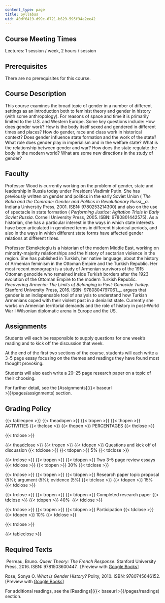 ```yaml
---
content_type: page
title: Syllabus
uid: 40df6419-d99c-6721-b629-595f34a2ee42
---
```


Course Meeting Times
--------------------

Lectures: 1 session / week, 2 hours / session

Prerequisites
-------------

There are no prerequisites for this course.

Course Description
------------------

This course examines the broad topic of gender in a number of different settings as an introduction both to feminist theory and gender in history (with some anthropology). For reasons of space and time it is primarily limited to the U.S. and Western Europe. Some key questions include: How does gender work? How is the body itself sexed and gendered in different times and places? How do gender, race and class work in historical context? Does gender influence state formation and the work of the state? What role does gender play in imperialism and in the welfare state? What is the relationship between gender and war? How does the state regulate the body in the modern world? What are some new directions in the study of gender?

Faculty
-------

Professor Wood is currently working on the problem of gender, state and leadership in Russia today under President Vladimir Putin. She has previously written on gender and politics in the early Soviet Union ( _The Baba and the Comrade: Gender and Politics in Revolutionary Russi__a_. Indiana University Press, 2001. ISBN: 9780253214300) and also on the use of spectacle in state formation ( _Performing Justice: Agitation Trials in Early Soviet Russia_. Cornell University Press, 2005. ISBN: 9780801442575). As a historian, she has a particular interest in the ways in which state interests have been articulated in gendered terms in different historical periods, and also in the ways in which different state forms have affected gender relations at different times.

Professor Ekmekcioglu is a historian of the modern Middle East, working on minority-majority relationships and the history of sectarian violence in the region. She has published in Turkish, her native language, about the history of Armenian feminism in the Ottoman Empire and the Turkish Republic. Her most recent monograph is a study of Armenian survivors of the 1915 Ottoman genocide who remained inside Turkish borders after the 1923 evolution of the Ottoman Empire to the modern Turkish Republic. _Recovering Armenia: The Limits of Belonging in Post-Genocide Turkey._ Stanford University Press, 2016. ISBN: 9780804797061_,_ argues that gender is an indispensable tool of analysis to understand how Turkish Armenians coped with their violent past in a denialist state. Currently she works on Armenian territorial demands and the role of history in post-World War I Wilsonian diplomatic arena in Europe and the US.

Assignments
-----------

Students will each be responsible to supply questions for one week’s reading and to kick off the discussion that week.

At the end of the first two sections of the course, students will each write a 3–5 page essay focusing on the themes and readings they have found most thought provoking.

Students will also each write a 20–25 page research paper on a topic of their choosing.

For further detail, see the [Assignments]({{< baseurl >}}/pages/assignments) section.

Grading Policy
--------------

{{< tableopen >}}
{{< theadopen >}}
{{< tropen >}}
{{< thopen >}}
ACTIVITIES
{{< thclose >}}
{{< thopen >}}
PERCENTAGES
{{< thclose >}}

{{< trclose >}}

{{< theadclose >}}
{{< tropen >}}
{{< tdopen >}}
Questions and kick off of discussion
{{< tdclose >}}
{{< tdopen >}}
5%
{{< tdclose >}}

{{< trclose >}}
{{< tropen >}}
{{< tdopen >}}
Two 3–5 page review essays
{{< tdclose >}}
{{< tdopen >}}
30%
{{< tdclose >}}

{{< trclose >}}
{{< tropen >}}
{{< tdopen >}}
Research paper topic proposal (5%); argument (5%); evidence (5%)
{{< tdclose >}}
{{< tdopen >}}
15%
{{< tdclose >}}

{{< trclose >}}
{{< tropen >}}
{{< tdopen >}}
Completed research paper
{{< tdclose >}}
{{< tdopen >}}
40% 
{{< tdclose >}}

{{< trclose >}}
{{< tropen >}}
{{< tdopen >}}
Participation
{{< tdclose >}}
{{< tdopen >}}
10%
{{< tdclose >}}

{{< trclose >}}

{{< tableclose >}}

Required Texts
--------------

 Perreau, Bruno. _Queer Theory: The French Response_. Stanford University Press, 2016. ISBN: 9781503600447.  \[Preview with [Google Books](https://books.google.com/books?id=p9K1DQAAQBAJ&pg=PAfrontcover#v=onepage&q&f=false)\]

Rose, Sonya O. _What is Gender History?_ Polity, 2010. ISBN: 9780745646152. \[Preview with [Google Books](https://books.google.com/books?id=En-SCyPoaFkC&pg=PAfrontcover#v=onepage&q&f=false)\]

For additional readings, see the [Readings]({{< baseurl >}}/pages/readings) section.